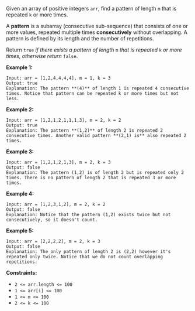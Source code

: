 Given an array of positive integers `arr`,  find a pattern of length `m` that
is repeated `k` or more times.

A **pattern** is a subarray (consecutive sub-sequence) that consists of one or
more values, repeated multiple times **consecutively** without overlapping. A
pattern is defined by its length and the number of repetitions.

Return `true`  _if there exists a pattern of length_  `m`  _that is repeated_
`k`  _or more times, otherwise return_  `false`.



**Example 1:**

    
    
    Input: arr = [1,2,4,4,4,4], m = 1, k = 3
    Output: true
    Explanation: The pattern **(4)** of length 1 is repeated 4 consecutive times. Notice that pattern can be repeated k or more times but not less.
    

**Example 2:**

    
    
    Input: arr = [1,2,1,2,1,1,1,3], m = 2, k = 2
    Output: true
    Explanation: The pattern **(1,2)** of length 2 is repeated 2 consecutive times. Another valid pattern **(2,1) is** also repeated 2 times.
    

**Example 3:**

    
    
    Input: arr = [1,2,1,2,1,3], m = 2, k = 3
    Output: false
    Explanation: The pattern (1,2) is of length 2 but is repeated only 2 times. There is no pattern of length 2 that is repeated 3 or more times.
    

**Example 4:**

    
    
    Input: arr = [1,2,3,1,2], m = 2, k = 2
    Output: false
    Explanation: Notice that the pattern (1,2) exists twice but not consecutively, so it doesn't count.
    

**Example 5:**

    
    
    Input: arr = [2,2,2,2], m = 2, k = 3
    Output: false
    Explanation: The only pattern of length 2 is (2,2) however it's repeated only twice. Notice that we do not count overlapping repetitions.
    



**Constraints:**

  * `2 <= arr.length <= 100`
  * `1 <= arr[i] <= 100`
  * `1 <= m <= 100`
  * `2 <= k <= 100`

